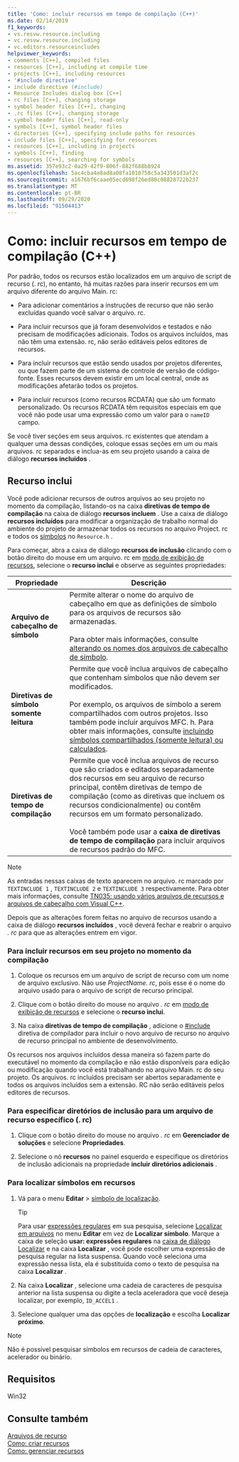 ```yaml
---
title: 'Como: incluir recursos em tempo de compilação (C++)'
ms.date: 02/14/2019
f1_keywords:
- vs.resvw.resource.including
- vc.resvw.resource.including
- vc.editors.resourceincludes
helpviewer_keywords:
- comments [C++], compiled files
- resources [C++], including at compile time
- projects [C++], including resources
- '#include directive'
- include directive (#include)
- Resource Includes dialog box [C++]
- rc files [C++], changing storage
- symbol header files [C++], changing
- .rc files [C++], changing storage
- symbol header files [C++], read-only
- symbols [C++], symbol header files
- directories [C++], specifying include paths for resources
- include files [C++], specifying for resources
- resources [C++], including in projects
- symbols [C++], finding
- resources [C++], searching for symbols
ms.assetid: 357e93c2-0a29-42f9-806f-882f688b8924
ms.openlocfilehash: 5ac4cba4e8ad8a08fa1010758c5a343501d3af2c
ms.sourcegitcommit: a1676bf6caae05ecd698f26ed80c08828722b237
ms.translationtype: MT
ms.contentlocale: pt-BR
ms.lasthandoff: 09/29/2020
ms.locfileid: "91504413"
---
```

# <a name="how-to-include-resources-at-compile-time-c"></a>Como: incluir recursos em tempo de compilação (C++)

Por padrão, todos os recursos estão localizados em um arquivo de script de recurso (. rc), no entanto, há muitas razões para inserir recursos em um arquivo diferente do arquivo Main. rc:

- Para adicionar comentários a instruções de recurso que não serão excluídas quando você salvar o arquivo. rc.

- Para incluir recursos que já foram desenvolvidos e testados e não precisam de modificações adicionais. Todos os arquivos incluídos, mas não têm uma extensão. rc, não serão editáveis pelos editores de recursos.

- Para incluir recursos que estão sendo usados por projetos diferentes, ou que fazem parte de um sistema de controle de versão de código-fonte. Esses recursos devem existir em um local central, onde as modificações afetarão todos os projetos.

- Para incluir recursos (como recursos RCDATA) que são um formato personalizado. Os recursos RCDATA têm requisitos especiais em que você não pode usar uma expressão como um valor para o `nameID` campo.

Se você tiver seções em seus arquivos. rc existentes que atendam a qualquer uma dessas condições, coloque essas seções em um ou mais arquivos. rc separados e inclua-as em seu projeto usando a caixa de diálogo **recursos incluídos** .

## <a name="resource-includes"></a>Recurso inclui

Você pode adicionar recursos de outros arquivos ao seu projeto no momento da compilação, listando-os na caixa **diretivas de tempo de compilação** na caixa de diálogo **recursos incluem** . Use a caixa de diálogo **recursos incluídos** para modificar a organização de trabalho normal do ambiente do projeto de armazenar todos os recursos no arquivo Project. rc e todos os [símbolos](../windows/symbols-resource-identifiers.md) no `Resource.h` .

Para começar, abra a caixa de diálogo **recursos de inclusão** clicando com o botão direito do mouse em um arquivo. rc em [modo de exibição de recursos](how-to-create-a-resource-script-file.md#create-resources), selecione o **recurso inclui** e observe as seguintes propriedades:

| Propriedade | Descrição |
|---|---|
| **Arquivo de cabeçalho de símbolo** | Permite alterar o nome do arquivo de cabeçalho em que as definições de símbolo para os arquivos de recursos são armazenadas.<br/><br/>Para obter mais informações, consulte [alterando os nomes dos arquivos de cabeçalho de símbolo](./changing-a-symbol-or-symbol-name-id.md). |
| **Diretivas de símbolo somente leitura** | Permite que você inclua arquivos de cabeçalho que contenham símbolos que não devem ser modificados.<br/><br/>Por exemplo, os arquivos de símbolo a serem compartilhados com outros projetos. Isso também pode incluir arquivos MFC. h. Para obter mais informações, consulte [incluindo símbolos compartilhados (somente leitura) ou calculados](./changing-a-symbol-or-symbol-name-id.md). |
| **Diretivas de tempo de compilação** | Permite que você inclua arquivos de recurso que são criados e editados separadamente dos recursos em seu arquivo de recurso principal, contêm diretivas de tempo de compilação (como as diretivas que incluem os recursos condicionalmente) ou contêm recursos em um formato personalizado.<br/><br/>Você também pode usar a **caixa de diretivas de tempo de compilação** para incluir arquivos de recursos padrão do MFC. |

> [!NOTE]
> As entradas nessas caixas de texto aparecem no arquivo. rc marcado por `TEXTINCLUDE 1` , `TEXTINCLUDE 2` e `TEXTINCLUDE 3` respectivamente. Para obter mais informações, consulte [TN035: usando vários arquivos de recursos e arquivos de cabeçalho com Visual C++](../mfc/tn035-using-multiple-resource-files-and-header-files-with-visual-cpp.md).

Depois que as alterações forem feitas no arquivo de recursos usando a caixa de diálogo **recursos incluídos** , você deverá fechar e reabrir o arquivo *. rc* para que as alterações entrem em vigor.

### <a name="to-include-resources-in-your-project-at-compile-time"></a>Para incluir recursos em seu projeto no momento da compilação

1. Coloque os recursos em um arquivo de script de recurso com um nome de arquivo exclusivo. Não use *ProjectName. rc*, pois esse é o nome do arquivo usado para o arquivo de script de recurso principal.

1. Clique com o botão direito do mouse no arquivo *. rc* em [modo de exibição de recursos](how-to-create-a-resource-script-file.md#create-resources) e selecione o **recurso inclui**.

1. Na caixa **diretivas de tempo de compilação** , adicione o [#include](../preprocessor/hash-include-directive-c-cpp.md) diretiva de compilador para incluir o novo arquivo de recurso no arquivo de recurso principal no ambiente de desenvolvimento.

Os recursos nos arquivos incluídos dessa maneira só fazem parte do executável no momento da compilação e não estão disponíveis para edição ou modificação quando você está trabalhando no arquivo Main. rc do seu projeto. Os arquivos. rc incluídos precisam ser abertos separadamente e todos os arquivos incluídos sem a extensão. RC não serão editáveis pelos editores de recursos.

### <a name="to-specify-include-directories-for-a-specific-resource-rc-file"></a>Para especificar diretórios de inclusão para um arquivo de recurso específico (. rc)

1. Clique com o botão direito do mouse no arquivo *. rc* em **Gerenciador de soluções** e selecione **Propriedades**.

1. Selecione o nó **recursos** no painel esquerdo e especifique os diretórios de inclusão adicionais na propriedade **incluir diretórios adicionais** .

### <a name="to-find-symbols-in-resources"></a>Para localizar símbolos em recursos

1. Vá para o menu **Editar**  >  [símbolo de localização](/visualstudio/ide/go-to).

   > [!TIP]
   > Para usar [expressões regulares](/visualstudio/ide/using-regular-expressions-in-visual-studio) em sua pesquisa, selecione [Localizar em arquivos](/visualstudio/ide/reference/find-command) no menu **Editar** em vez de **Localizar símbolo**. Marque a caixa de seleção **usar: expressões regulares** na [caixa de diálogo Localizar](/visualstudio/ide/finding-and-replacing-text) e na caixa **Localizar** , você pode escolher uma expressão de pesquisa regular na lista suspensa. Quando você seleciona uma expressão nessa lista, ela é substituída como o texto de pesquisa na caixa **Localizar** .

1. Na caixa **Localizar** , selecione uma cadeia de caracteres de pesquisa anterior na lista suspensa ou digite a tecla aceleradora que você deseja localizar, por exemplo, `ID_ACCEL1` .

1. Selecione qualquer uma das opções de **localização** e escolha **Localizar próximo**.

> [!NOTE]
> Não é possível pesquisar símbolos em recursos de cadeia de caracteres, acelerador ou binário.

## <a name="requirements"></a>Requisitos

Win32

## <a name="see-also"></a>Consulte também

[Arquivos de recurso](../windows/resource-files-visual-studio.md)<br/>
[Como: criar recursos](../windows/how-to-create-a-resource-script-file.md)<br/>
[Como: gerenciar recursos](../windows/how-to-copy-resources.md)<br/>
